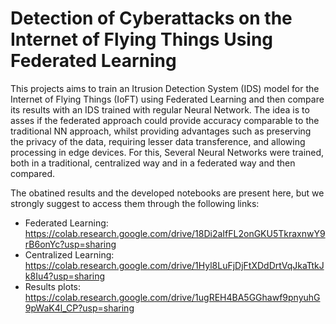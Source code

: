 # Detection of Cyberattacks on the Internet of Flying Things Using Federated Learning
 
This projects aims to train an Itrusion Detection System (IDS) model for the Internet of Flying Things (IoFT) using Federated Learning and then compare its results with an IDS trained with regular Neural Network. The idea is to asses if the federated approach could provide accuracy comparable to the traditional NN approach, whilst providing advantages such as preserving the privacy of the data, requiring lesser data transference, and allowing processing in edge devices. For this, Several Neural Networks were trained, both in a traditional, centralized way and in a federated way and then compared.

The obatined results and the developed notebooks are present here, but we strongly suggest to access them through the following links:
- Federated Learning: https://colab.research.google.com/drive/18Di2aIfFL2onGKU5TkraxnwY9rB6onYc?usp=sharing
- Centralized Learning: https://colab.research.google.com/drive/1Hyl8LuFjDjFtXDdDrtVqJkaTtkJk8Iu4?usp=sharing
- Results plots: https://colab.research.google.com/drive/1ugREH4BA5GGhawf9pnyuhG9pWaK4l_CP?usp=sharing

<!-- <p align="center">
  <img  src="https://user-images.githubusercontent.com/11379168/181780809-19c03823-16c0-4cf6-9641-8a44c864a9d9.png">
</p> -->

